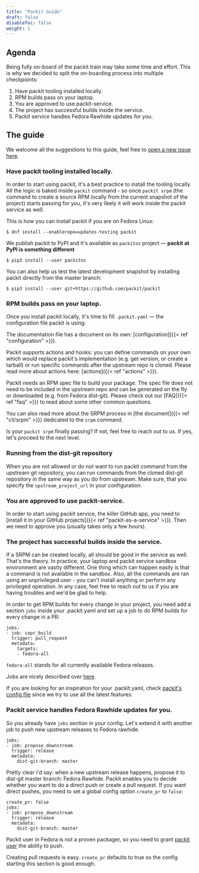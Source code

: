 ```yaml
---
title: "Packit Guide"
draft: false
disableToc: false
weight: 1
---
```


## Agenda

Being fully on-board of the packit train may take some time and effort. This is
why we decided to split the on-boarding process into multiple checkpoints:

1. Have packit tooling installed locally.
2. RPM builds pass on your laptop.
3. You are approved to use packit-service.
4. The project has successful builds inside the service.
5. Packit service handles Fedora Rawhide updates for you.


## The guide

We welcome all the suggestions to this guide, feel free to [open a new issue
here](https://github.com/packit/packit.dev/issues/new).

### Have packit tooling installed locally.

In order to start using packit, it's a best practice to install the tooling
locally. All the logic is baked inside `packit` command - so once `packit srpm`
(the command to create a source RPM locally from the current snapshot of the
project) starts passing for you, it's very likely it will work inside the
packit service as well.

This is how you can install packit if you are on Fedora Linux:

```
$ dnf install --enablerepo=updates-testing packit
```

We publish packit to PyPI and it's available as `packitos` project — **packit
at PyPI is something different**

```
$ pip3 install --user packitos
```

You can also help us test the latest development snapshot by installing packit
directly from the master branch:

```
$ pip3 install --user git+https://github.com/packit/packit
```

### RPM builds pass on your laptop.

Once you install packit locally, it's time to fill `.packit.yaml` — the
configuration file packit is using.

The documentation file has a document on its own: [configuration]({{< ref "configuration" >}}).

Packit supports actions and hooks: you can define commands on your own which
would replace packit's implementation (e.g. get version, or create a tarball)
or run specific commands after the upstream repo is cloned. Please read more
about actions here: [actions]({{< ref "actions" >}}).

Packit needs an RPM spec file to build your package. The spec file does not
need to be included in the upstream repo and can be generated on the fly or
downloaded (e.g. from Fedora dist-git). Please check out our [FAQ]({{< ref
"faq" >}}) to read about some other common questions.

You can also read more about the SRPM process in [the document]({{< ref
"cli/srpm" >}}) dedicated to the `srpm` command.

Is your `packit srpm` finally passing? If not, feel free to reach out to us. If
yes, let's proceed to the next level.

### Running from the dist-git repository

When you are not allowed or do not want to run packit command from the upstream git repository,
you can run commands from the cloned dist-git repository in the same way as you do from upstream.
Make sure, that you specify the `upstream_project_url` in your configuration.

### You are approved to use packit-service.

In order to start using packit service, the killer GitHub app, you need to
[install it in your GitHub projects]({{< ref "packit-as-a-service" >}}).
Then we need to approve you (usually takes only a few hours).

### The project has successful builds inside the service.

If a SRPM can be created locally, all should be good in the service as well.
That's the theory. In practice, your laptop and packit service sandbox
environment are vastly different. One thing which can happen easily is that a
command is not available in the sandbox. Also, all the commands are ran using
an unprivileged user - you can't install anything or perform any privileged
operation. In any case, feel free to reach out to us if you are having troubles
and we'd be glad to help.

In order to get RPM builds for every change in your project, you need add a
section `jobs` inside your .packit.yaml and set up a job to do RPM builds for
every change in a PR:
```
jobs:
- job: copr_build
  trigger: pull_request
  metadata:
    targets:
    - fedora-all
```

`fedora-all` stands for all currently available Fedora releases.

Jobs are nicely described over [here](/docs/configuration/#jobs).

If you are looking for an inspiration for your .packit.yaml, check [packit's
config file](https://github.com/packit/packit/blob/master/.packit.yaml)
since we try to use all the latest features.

### Packit service handles Fedora Rawhide updates for you.

So you already have `jobs` section in your config. Let's extend it with another
job to push new upstream releases to Fedora rawhide.

```
jobs:
- job: propose_downstream
  trigger: release
  metadata:
    dist-git-branch: master
```

Pretty clear I'd say: when a new upstream release happens, propose it to
dist-git master branch: Fedora Rawhide. Packit enables you to decide whether
you want to do a direct push or create a pull request. If you want direct
pushes, you need to set a global config option `create_pr` to `false`:

```
create_pr: false
jobs:
- job: propose_downstream
  trigger: release
  metadata:
    dist-git-branch: master
```

Packit user in Fedora is not a proven packager, so you need to grant [packit
user](https://src.fedoraproject.org/user/packit) the ability to push.

Creating pull requests is easy. `create_pr` defaults to true so the config
starting this section is good enough.

